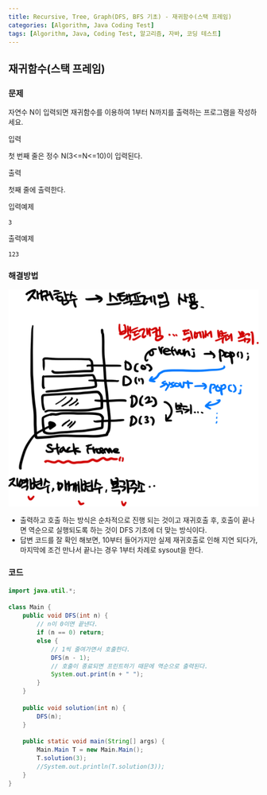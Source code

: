 ```yaml
---
title: Recursive, Tree, Graph(DFS, BFS 기초) - 재귀함수(스택 프레임)
categories: [Algorithm, Java Coding Test]
tags: [Algorithm, Java, Coding Test, 알고리즘, 자바, 코딩 테스트]
---
```


## 재귀함수(스택 프레임) 

### 문제

자연수 N이 입력되면 재귀함수를 이용하여 1부터 N까지를 출력하는 프로그램을 작성하세요.

입력

첫 번째 줄은 정수 N(3<=N<=10)이 입력된다.

출력

첫째 줄에 출력한다.

입력예제  

```text
3
```

출력예제 
```text
123
```

### 해결방법

![이미지](/assets/img/Algorithm/54.png)

- 출력하고 호출 하는 방식은 순차적으로 진행 되는 것이고 재귀호출 후, 호출이 끝나면 역순으로 실행되도록 하는 것이 DFS 기초에 더 맞는 방식이다.
- 답변 코드를 잘 확인 해보면, 10부터 들어가지만 실제 재귀호출로 인해 지연 되다가, 마지막에 조건 만나서 끝나는 경우 1부터 차례로 sysout을 한다.

### 코드

```java
import java.util.*;

class Main {
    public void DFS(int n) {
        // n이 0이면 끝낸다.
        if (n == 0) return;
        else {
            // 1씩 줄여가면서 호출한다.
            DFS(n - 1);
            // 호출이 종료되면 프린트하기 때문에 역순으로 출력된다.
            System.out.print(n + " ");
        }
    }

    public void solution(int n) {
        DFS(n);
    }

    public static void main(String[] args) {
        Main.Main T = new Main.Main();
        T.solution(3);
        //System.out.println(T.solution(3));
    }
}
```
